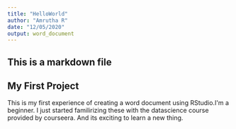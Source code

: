 ```yaml
---
title: "HelloWorld"
author: "Amrutha R"
date: "12/05/2020"
output: word_document
---
```


## This is a markdown file

## My First Project

This is my first experience of creating a word document using RStudio.I'm a beginner. I just started familirizing these with the datascience course provided by courseera. And its exciting to learn a new thing.





